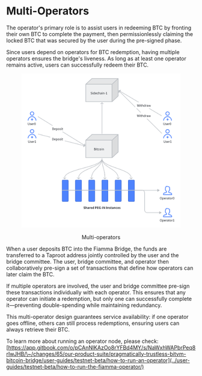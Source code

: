 # Multi-Operators

The operator's primary role is to assist users in redeeming BTC by fronting their own BTC to complete the payment, then permissionlessly claiming the locked BTC that was secured by the user during the pre-signed phase.

Since users depend on operators for BTC redemption, having multiple operators ensures the bridge's liveness. As long as at least one operator remains active, users can successfully redeem their BTC.

<div align="center"><figure><img src="../../../.gitbook/assets/image (2).png" alt="" width="563"><figcaption><p>Multi-operators</p></figcaption></figure></div>

When a user deposits BTC into the Fiamma Bridge, the funds are transferred to a Taproot address jointly controlled by the user and the bridge committee. The user, bridge committee, and operator then collaboratively pre-sign a set of transactions that define how operators can later claim the BTC.

If multiple operators are involved, the user and bridge committee pre-sign these transactions individually with each operator. This ensures that any operator can initiate a redemption, but only one can successfully complete it—preventing double-spending while maintaining redundancy.

This multi-operator design guarantees service availability: if one operator goes offline, others can still process redemptions, ensuring users can always retrieve their BTC.

To learn more about running an operator node, please check: [https://app.gitbook.com/o/pCAnNlKAzOo8rYFBd4MY/s/NaWxhWAPbrPeq8rIwJHB/\~/changes/65/our-product-suite/pragmatically-trustless-bitvm-bitcoin-bridge/user-guides/testnet-beta/how-to-run-an-operator](../user-guides/testnet-beta/how-to-run-the-fiamma-operator/)

